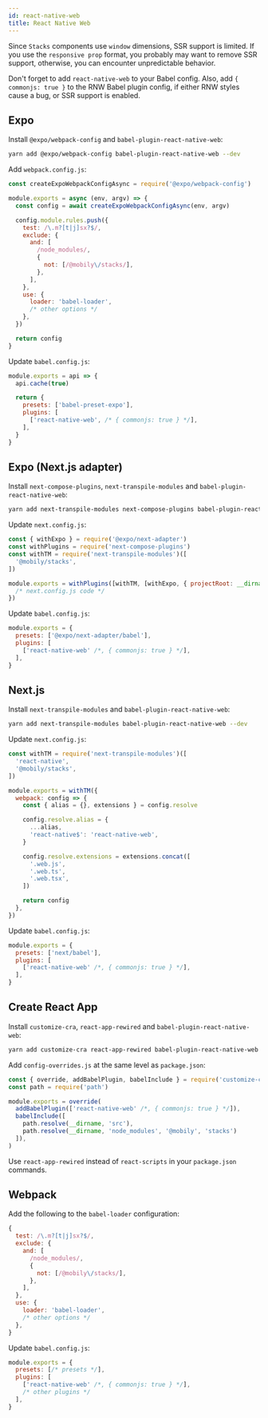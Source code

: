 ```yaml
---
id: react-native-web
title: React Native Web
---
```


Since `Stacks` components use `window` dimensions, SSR support is limited. If you use the `responsive prop` format, you probably may want to remove SSR support, otherwise, you can encounter unpredictable behavior.

Don't forget to add `react-native-web` to your Babel config. Also, add `{ commonjs: true }` to the RNW Babel plugin config, if either RNW styles cause a bug, or SSR support is enabled.

## Expo

Install `@expo/webpack-config` and `babel-plugin-react-native-web`:

```bash
yarn add @expo/webpack-config babel-plugin-react-native-web --dev
```

Add `webpack.config.js`:

```js
const createExpoWebpackConfigAsync = require('@expo/webpack-config')

module.exports = async (env, argv) => {
  const config = await createExpoWebpackConfigAsync(env, argv)

  config.module.rules.push({
    test: /\.m?[t|j]sx?$/,
    exclude: {
      and: [
        /node_modules/,
        {
          not: [/@mobily\/stacks/],
        },
      ],
    },
    use: {
      loader: 'babel-loader',
      /* other options */
    },
  })

  return config
}
```

Update `babel.config.js`:

```js
module.exports = api => {
  api.cache(true)

  return {
    presets: ['babel-preset-expo'],
    plugins: [
      ['react-native-web', /* { commonjs: true } */],
    ],
  }
}
```

## Expo (Next.js adapter)

Install `next-compose-plugins`, `next-transpile-modules` and `babel-plugin-react-native-web`:

```bash
yarn add next-transpile-modules next-compose-plugins babel-plugin-react-native-web --dev
```

Update `next.config.js`:

```js
const { withExpo } = require('@expo/next-adapter')
const withPlugins = require('next-compose-plugins')
const withTM = require('next-transpile-modules')([
  '@mobily/stacks',
])

module.exports = withPlugins([withTM, [withExpo, { projectRoot: __dirname }]], {
  /* next.config.js code */
})
```

Update `babel.config.js`:

```js
module.exports = {
  presets: ['@expo/next-adapter/babel'],
  plugins: [
    ['react-native-web' /*, { commonjs: true } */],
  ],
}
```

## Next.js

Install `next-transpile-modules` and `babel-plugin-react-native-web`:

```bash
yarn add next-transpile-modules babel-plugin-react-native-web --dev
```

Update `next.config.js`:

```js
const withTM = require('next-transpile-modules')([
  'react-native',
  '@mobily/stacks',
])

module.exports = withTM({
  webpack: config => {
    const { alias = {}, extensions } = config.resolve

    config.resolve.alias = {
      ...alias,
      'react-native$': 'react-native-web',
    }

    config.resolve.extensions = extensions.concat([
      '.web.js',
      '.web.ts',
      '.web.tsx',
    ])

    return config
  },
})
```

Update `babel.config.js`:

```js
module.exports = {
  presets: ['next/babel'],
  plugins: [
    ['react-native-web' /*, { commonjs: true } */],
  ],
}
```

## Create React App

Install `customize-cra`, `react-app-rewired` and `babel-plugin-react-native-web`:

```sh
yarn add customize-cra react-app-rewired babel-plugin-react-native-web --dev
```

Add `config-overrides.js` at the same level as `package.json`:

```js
const { override, addBabelPlugin, babelInclude } = require('customize-cra')
const path = require('path')

module.exports = override(
  addBabelPlugin(['react-native-web' /*, { commonjs: true } */]),
  babelInclude([
    path.resolve(__dirname, 'src'),
    path.resolve(__dirname, 'node_modules', '@mobily', 'stacks')
  ]),
)
```

Use `react-app-rewired` instead of `react-scripts` in your `package.json` commands.

## Webpack

Add the following to the `babel-loader` configuration:

```js
{
  test: /\.m?[t|j]sx?$/,
  exclude: {
    and: [
      /node_modules/,
      {
        not: [/@mobily\/stacks/],
      },
    ],
  },
  use: {
    loader: 'babel-loader',
    /* other options */
  },
}
```

Update `babel.config.js`:

```js
module.exports = {
  presets: [/* presets */],
  plugins: [
    ['react-native-web' /*, { commonjs: true } */],
    /* other plugins */
  ],
}
```
